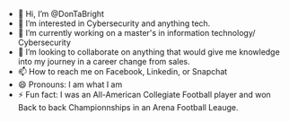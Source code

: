 - 👋 Hi, I’m @DonTaBright
- 👀 I’m interested in Cybersecurity and anything tech.
- 🌱 I’m currently working on a master's in information technology/ Cybersecurity
- 💞️ I’m looking to collaborate on anything that would give me knowledge into my journey in a career change from sales.
- 📫 How to reach me on Facebook, Linkedin, or Snapchat
- 😄 Pronouns: I am what I am 
- ⚡ Fun fact: I was an All-American Collegiate Football player and won Back to back Championnships in an Arena Football Leauge.

<!---
DonTaBright/DonTaBright is a ✨ special ✨ repository because its `README.md` (this file) appears on your GitHub profile.
You can click the Preview link to take a look at your changes.
--->
